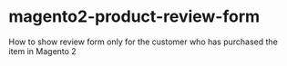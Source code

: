 # magento2-product-review-form
How to show review form only for the customer who has purchased the item in Magento 2
